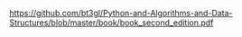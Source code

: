 https://github.com/bt3gl/Python-and-Algorithms-and-Data-Structures/blob/master/book/book_second_edition.pdf
